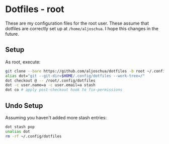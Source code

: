 # Dotfiles - root
These are my configuration files for the root user.
These assume that dotfiles are correctly set up at `/home/aljoschua`.
I hope this changes in the future.
## Setup
As root, execute:
```bash
git clone --bare https://github.com/aljoschua/dotfiles -b root ~/.config/dotfiles
alias dot="git --git-dir=$HOME/.config/dotfiles --work-tree=/"
dot checkout @ -- /root/.config/dotfiles
dot -c user.name=a -c user.email=a stash
dot co # apply post-checkout hook to fix-permissions
```

## Undo Setup
Assuming you haven't added more stash entries:
```bash
dot stash pop
unalias dot
rm -rf ~/.config/dotfiles
```
